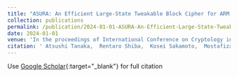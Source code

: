 ```yaml
---
title: "ASURA: An Efficient Large-State Tweakable Block Cipher for ARM Environment"
collection: publications
permalink: /publication/2024-01-01-ASURA-An-Efficient-Large-State-Tweakable-Block-Cipher-for-ARM-Environment
date: 2024-01-01
venue: 'In the proceedings of International Conference on Cryptology in India'
citation: ' Atsushi Tanaka,  Rentaro Shiba,  Kosei Sakamoto,  Mostafizar Rahman,  Takuro Shiraya,  Takanori Isobe, &quot;ASURA: An Efficient Large-State Tweakable Block Cipher for ARM Environment.&quot; In the proceedings of International Conference on Cryptology in India, 2024.'
---
```

Use [Google Scholar](https://scholar.google.com/scholar?q=ASURA:+An+Efficient+Large+State+Tweakable+Block+Cipher+for+ARM+Environment){:target="_blank"} for full citation